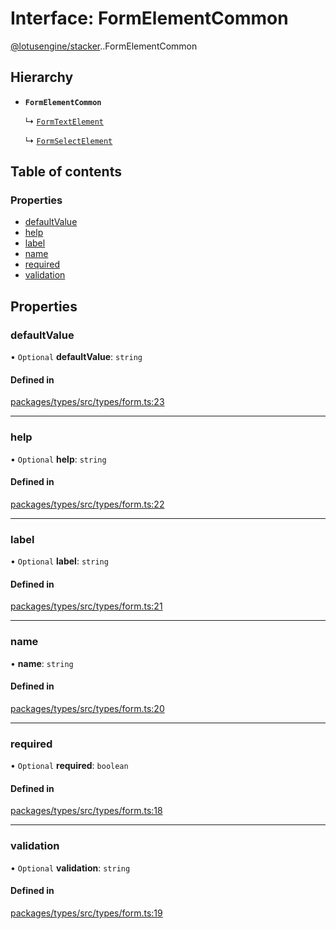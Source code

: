 # Interface: FormElementCommon

[@lotusengine/stacker](../wiki/@lotusengine.stacker).[<internal>](../wiki/@lotusengine.stacker.%3Cinternal%3E).FormElementCommon

## Hierarchy

- **`FormElementCommon`**

  ↳ [`FormTextElement`](../wiki/@lotusengine.stacker.%3Cinternal%3E.FormTextElement)

  ↳ [`FormSelectElement`](../wiki/@lotusengine.stacker.%3Cinternal%3E.FormSelectElement)

## Table of contents

### Properties

- [defaultValue](../wiki/@lotusengine.stacker.%3Cinternal%3E.FormElementCommon#defaultvalue)
- [help](../wiki/@lotusengine.stacker.%3Cinternal%3E.FormElementCommon#help)
- [label](../wiki/@lotusengine.stacker.%3Cinternal%3E.FormElementCommon#label)
- [name](../wiki/@lotusengine.stacker.%3Cinternal%3E.FormElementCommon#name)
- [required](../wiki/@lotusengine.stacker.%3Cinternal%3E.FormElementCommon#required)
- [validation](../wiki/@lotusengine.stacker.%3Cinternal%3E.FormElementCommon#validation)

## Properties

### defaultValue

• `Optional` **defaultValue**: `string`

#### Defined in

[packages/types/src/types/form.ts:23](https://github.com/lotusengine/sdk/blob/fdb90a3/packages/types/src/types/form.ts#L23)

___

### help

• `Optional` **help**: `string`

#### Defined in

[packages/types/src/types/form.ts:22](https://github.com/lotusengine/sdk/blob/fdb90a3/packages/types/src/types/form.ts#L22)

___

### label

• `Optional` **label**: `string`

#### Defined in

[packages/types/src/types/form.ts:21](https://github.com/lotusengine/sdk/blob/fdb90a3/packages/types/src/types/form.ts#L21)

___

### name

• **name**: `string`

#### Defined in

[packages/types/src/types/form.ts:20](https://github.com/lotusengine/sdk/blob/fdb90a3/packages/types/src/types/form.ts#L20)

___

### required

• `Optional` **required**: `boolean`

#### Defined in

[packages/types/src/types/form.ts:18](https://github.com/lotusengine/sdk/blob/fdb90a3/packages/types/src/types/form.ts#L18)

___

### validation

• `Optional` **validation**: `string`

#### Defined in

[packages/types/src/types/form.ts:19](https://github.com/lotusengine/sdk/blob/fdb90a3/packages/types/src/types/form.ts#L19)
